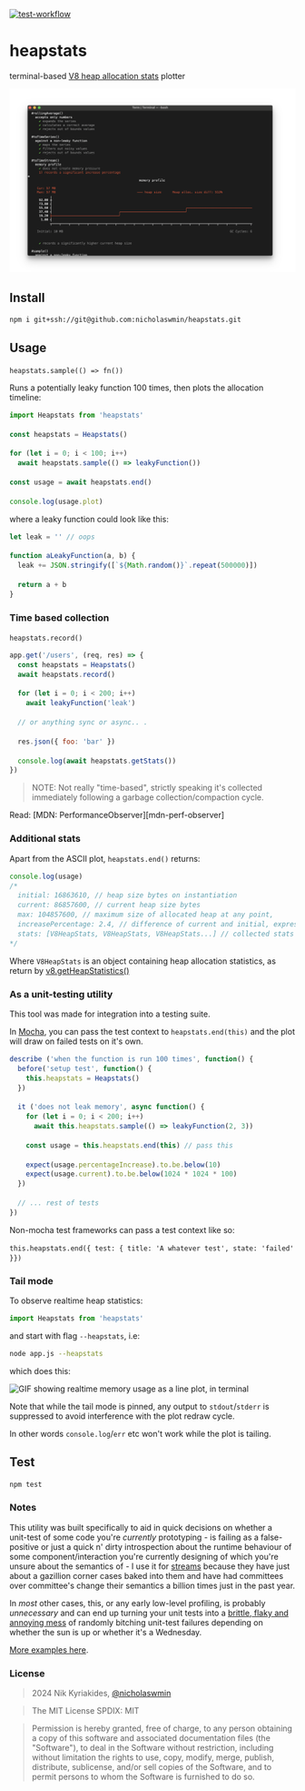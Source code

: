 [![test-workflow][test-workflow-badge]][ci-test]

# heapstats

terminal-based [V8 heap allocation stats][oilpan] plotter

![Mocha test results showing an ASCII timeline plot of the memory usage][demo]

## Install

```bash
npm i git+ssh://git@github.com:nicholaswmin/heapstats.git
```

## Usage

`heapstats.sample(() => fn())`

Runs a potentially leaky function 100 times,
then plots the allocation timeline:

```js
import Heapstats from 'heapstats'

const heapstats = Heapstats()

for (let i = 0; i < 100; i++)
  await heapstats.sample(() => leakyFunction())

const usage = await heapstats.end()

console.log(usage.plot)
```

where a leaky function could look like this:

```js
let leak = '' // oops

function aLeakyFunction(a, b) {
  leak += JSON.stringify([`${Math.random()}`.repeat(500000)])

  return a + b
}
```

### Time based collection

`heapstats.record()`

```js
app.get('/users', (req, res) => {
  const heapstats = Heapstats()
  await heapstats.record()

  for (let i = 0; i < 200; i++)
    await leakyFunction('leak')

  // or anything sync or async.. .

  res.json({ foo: 'bar' })

  console.log(await heapstats.getStats())
})
```

> NOTE: Not really "time-based", strictly speaking it's collected
> immediately following a garbage collection/compaction cycle.

Read: [MDN: PerformanceObserver][mdn-perf-observer]

### Additional stats

Apart from the ASCII plot, `heapstats.end()` returns:

```js
console.log(usage)
/*
  initial: 16863610, // heap size bytes on instantiation
  current: 86857600, // current heap size bytes
  max: 104857600, // maximum size of allocated heap at any point,
  increasePercentage: 2.4, // difference of current and initial, expressed in %
  stats: [V8HeapStats, V8HeapStats, V8HeapStats...] // collected stats
*/
```

Where `V8HeapStats` is an object containing heap allocation statistics, as
return by [v8.getHeapStatistics()][v8-heap-doc]

### As a unit-testing utility

This tool was made for integration into a testing suite.

In [Mocha][mocha], you can pass the test context to `heapstats.end(this)` and
the plot will draw on failed tests on it's own.

```js
describe ('when the function is run 100 times', function() {
  before('setup test', function() {
    this.heapstats = Heapstats()
  })

  it ('does not leak memory', async function() {
    for (let i = 0; i < 200; i++)
      await this.heapstats.sample(() => leakyFunction(2, 3))

    const usage = this.heapstats.end(this) // pass this

    expect(usage.percentageIncrease).to.be.below(10)
    expect(usage.current).to.be.below(1024 * 1024 * 100)
  })

  // ... rest of tests
})
```

Non-mocha test frameworks can pass a test context like so:

`this.heapstats.end({ test: { title: 'A whatever test', state: 'failed' }})`


### Tail mode

To observe realtime heap statistics:

```js
import Heapstats from 'heapstats'
```

and start with flag `--heapstats`, i.e:

```bash
node app.js --heapstats
```

which does this:

![GIF showing realtime memory usage as a line plot, in terminal][tail-demo]

Note that while the tail mode is pinned, any output to `stdout`/`stderr`
is suppressed to avoid interference with the plot redraw cycle.

In other words `console.log`/`err` etc won't work while the plot is tailing.

## Test

```bash
npm test
```

### Notes

This utility was built specifically to aid in quick decisions on whether a  
unit-test of some code you're *currently* prototyping - is failing as a
false-positive or just a quick n' dirty introspection about the runtime
behaviour of some component/interaction you're currently designing of which
you're unsure about the semantics of - I use it for [streams][streams] because
they have just about a gazillion corner cases baked into them and have had
committees over committee's change their semantics a billion times just in the
past year.

In *most* other cases, this, or any early low-level profiling, is probably
*unnecessary*  and can end up turning your unit tests into a
[brittle, flaky and annoying mess][brittle-tests] of randomly bitching unit-test
failures depending on whether the sun is up or whether it's a Wednesday.


[More examples here][examples].

### License

> 2024 Nik Kyriakides, [@nicholaswmin][nicholaswmin]

> The MIT License
> SPDIX: MIT

> Permission is hereby granted, free of charge, to any person obtaining a copy
> of this software and associated documentation files (the "Software"), to deal
> in the Software without restriction, including without limitation the rights
> to use, copy, modify, merge, publish, distribute, sublicense, and/or sell
> copies of the Software, and to permit persons to whom the Software is
> furnished to do so.

[nicholaswmin ]: https://github.com/nicholaswmin
[test-workflow-badge]: https://github.com/nicholaswmin/memstat/actions/workflows/tests.yml/badge.svg
[ci-test]: https://github.com/nicholaswmin/heapstats/actions/workflows/tests.yml
[v8-heap-doc]: https://nodejs.org/api/v8.html#v8getheapstatsistics
[mdn-perf-observe]: https://developer.mozilla.org/en-US/docs/Web/API/PerformanceObserver
[oilpan]: https://v8.dev/blog/oilpan-library
[demo]: .github/docs/demo.png
[tail-demo]: .github/docs/tail-demo.gif
[mocha]: https://mochajs.org/
[no-mocha-arrow]: https://github.com/meteor/guide/issues/318
[examples]: .github/examples
[brittle-tests]: https://abseil.io/resources/swe-book/html/ch12.html
[streams]:https://en.wikipedia.org/wiki/Stream_(computing)
